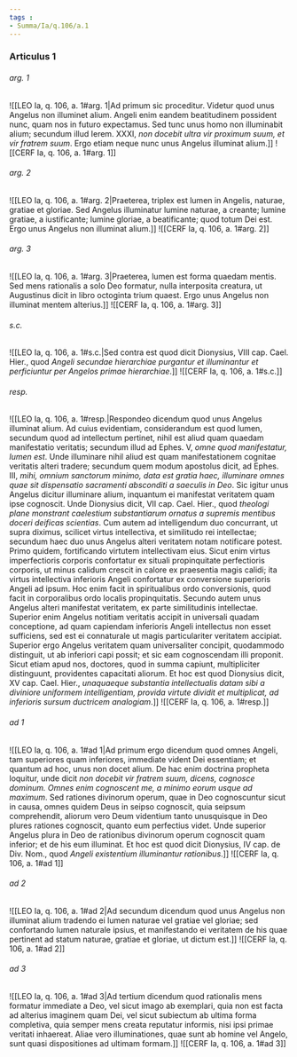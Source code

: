 ```yaml
---
tags : 
- Summa/Ia/q.106/a.1
---
```


### Articulus 1

###### arg. 1
![[LEO Ia, q. 106, a. 1#arg. 1|Ad primum sic proceditur. Videtur quod unus Angelus non illuminet alium. Angeli enim eandem beatitudinem possident nunc, quam nos in futuro expectamus. Sed tunc unus homo non illuminabit alium; secundum illud Ierem. XXXI, *non docebit ultra vir proximum suum, et vir fratrem suum*. Ergo etiam neque nunc unus Angelus illuminat alium.]]
![[CERF Ia, q. 106, a. 1#arg. 1]]

###### arg. 2
![[LEO Ia, q. 106, a. 1#arg. 2|Praeterea, triplex est lumen in Angelis, naturae, gratiae et gloriae. Sed Angelus illuminatur lumine naturae, a creante; lumine gratiae, a iustificante; lumine gloriae, a beatificante; quod totum Dei est. Ergo unus Angelus non illuminat alium.]]
![[CERF Ia, q. 106, a. 1#arg. 2]]

###### arg. 3
![[LEO Ia, q. 106, a. 1#arg. 3|Praeterea, lumen est forma quaedam mentis. Sed mens rationalis a solo Deo formatur, nulla interposita creatura, ut Augustinus dicit in libro octoginta trium quaest. Ergo unus Angelus non illuminat mentem alterius.]]
![[CERF Ia, q. 106, a. 1#arg. 3]]

###### s.c.
![[LEO Ia, q. 106, a. 1#s.c.|Sed contra est quod dicit Dionysius, VIII cap. Cael. Hier., quod *Angeli secundae hierarchiae purgantur et illuminantur et perficiuntur per Angelos primae hierarchiae*.]]
![[CERF Ia, q. 106, a. 1#s.c.]]

###### resp.
![[LEO Ia, q. 106, a. 1#resp.|Respondeo dicendum quod unus Angelus illuminat alium. Ad cuius evidentiam, considerandum est quod lumen, secundum quod ad intellectum pertinet, nihil est aliud quam quaedam manifestatio veritatis; secundum illud ad Ephes. V, *omne quod manifestatur, lumen est*. Unde illuminare nihil aliud est quam manifestationem cognitae veritatis alteri tradere; secundum quem modum apostolus dicit, ad Ephes. III, *mihi, omnium sanctorum minimo, data est gratia haec, illuminare omnes quae sit dispensatio sacramenti absconditi a saeculis in Deo*. Sic igitur unus Angelus dicitur illuminare alium, inquantum ei manifestat veritatem quam ipse cognoscit. Unde Dionysius dicit, VII cap. Cael. Hier., quod *theologi plane monstrant caelestium substantiarum ornatus a supremis mentibus doceri deificas scientias*. Cum autem ad intelligendum duo concurrant, ut supra diximus, scilicet virtus intellectiva, et similitudo rei intellectae; secundum haec duo unus Angelus alteri veritatem notam notificare potest. Primo quidem, fortificando virtutem intellectivam eius. Sicut enim virtus imperfectioris corporis confortatur ex situali propinquitate perfectioris corporis, ut minus calidum crescit in calore ex praesentia magis calidi; ita virtus intellectiva inferioris Angeli confortatur ex conversione superioris Angeli ad ipsum. Hoc enim facit in spiritualibus ordo conversionis, quod facit in corporalibus ordo localis propinquitatis. Secundo autem unus Angelus alteri manifestat veritatem, ex parte similitudinis intellectae. Superior enim Angelus notitiam veritatis accipit in universali quadam conceptione, ad quam capiendam inferioris Angeli intellectus non esset sufficiens, sed est ei connaturale ut magis particulariter veritatem accipiat. Superior ergo Angelus veritatem quam universaliter concipit, quodammodo distinguit, ut ab inferiori capi possit; et sic eam cognoscendam illi proponit. Sicut etiam apud nos, doctores, quod in summa capiunt, multipliciter distinguunt, providentes capacitati aliorum. Et hoc est quod Dionysius dicit, XV cap. Cael. Hier., *unaquaeque substantia intellectualis datam sibi a diviniore uniformem intelligentiam, provida virtute dividit et multiplicat, ad inferioris sursum ductricem analogiam*.]]
![[CERF Ia, q. 106, a. 1#resp.]]

###### ad 1
![[LEO Ia, q. 106, a. 1#ad 1|Ad primum ergo dicendum quod omnes Angeli, tam superiores quam inferiores, immediate vident Dei essentiam; et quantum ad hoc, unus non docet alium. De hac enim doctrina propheta loquitur, unde dicit *non docebit vir fratrem suum, dicens, cognosce dominum. Omnes enim cognoscent me, a minimo eorum usque ad maximum*. Sed rationes divinorum operum, quae in Deo cognoscuntur sicut in causa, omnes quidem Deus in seipso cognoscit, quia seipsum comprehendit, aliorum vero Deum videntium tanto unusquisque in Deo plures rationes cognoscit, quanto eum perfectius videt. Unde superior Angelus plura in Deo de rationibus divinorum operum cognoscit quam inferior; et de his eum illuminat. Et hoc est quod dicit Dionysius, IV cap. de Div. Nom., quod *Angeli existentium illuminantur rationibus*.]]
![[CERF Ia, q. 106, a. 1#ad 1]]

###### ad 2
![[LEO Ia, q. 106, a. 1#ad 2|Ad secundum dicendum quod unus Angelus non illuminat alium tradendo ei lumen naturae vel gratiae vel gloriae; sed confortando lumen naturale ipsius, et manifestando ei veritatem de his quae pertinent ad statum naturae, gratiae et gloriae, ut dictum est.]]
![[CERF Ia, q. 106, a. 1#ad 2]]

###### ad 3
![[LEO Ia, q. 106, a. 1#ad 3|Ad tertium dicendum quod rationalis mens formatur immediate a Deo, vel sicut imago ab exemplari, quia non est facta ad alterius imaginem quam Dei, vel sicut subiectum ab ultima forma completiva, quia semper mens creata reputatur informis, nisi ipsi primae veritati inhaereat. Aliae vero illuminationes, quae sunt ab homine vel Angelo, sunt quasi dispositiones ad ultimam formam.]]
![[CERF Ia, q. 106, a. 1#ad 3]]

